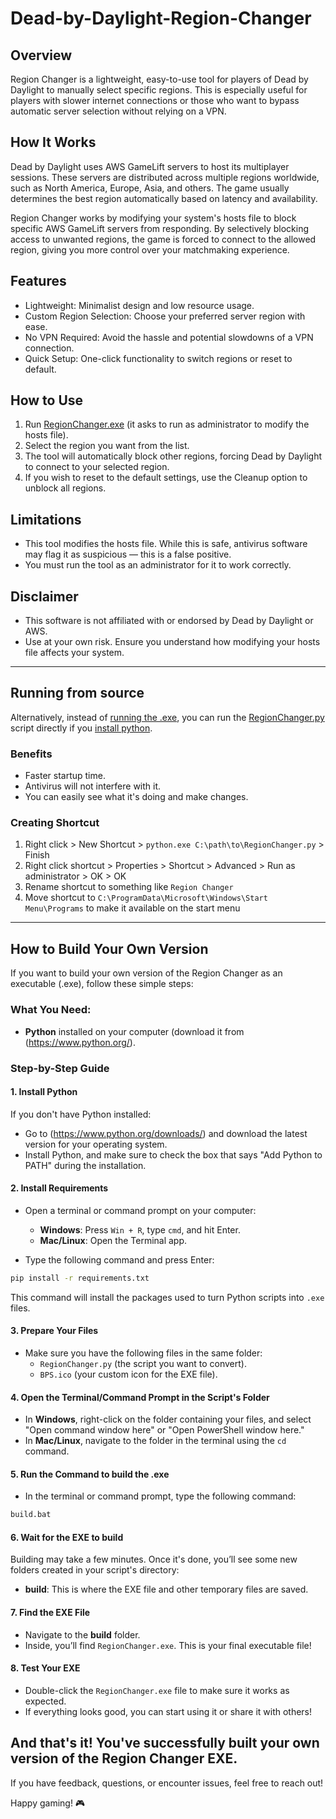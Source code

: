 # Dead-by-Daylight-Region-Changer
## Overview  
Region Changer is a lightweight, easy-to-use tool for players of Dead by Daylight to manually select specific regions. This is especially useful for players with slower internet connections or those who want to bypass automatic server selection without relying on a VPN.

## How It Works
Dead by Daylight uses AWS GameLift servers to host its multiplayer sessions. These servers are distributed across multiple regions worldwide, such as North America, Europe, Asia, and others. The game usually determines the best region automatically based on latency and availability.

Region Changer works by modifying your system's hosts file to block specific AWS GameLift servers from responding. By selectively blocking access to unwanted regions, the game is forced to connect to the allowed region, giving you more control over your matchmaking experience.

## Features  
- Lightweight: Minimalist design and low resource usage.  
- Custom Region Selection: Choose your preferred server region with ease.  
- No VPN Required: Avoid the hassle and potential slowdowns of a VPN connection.  
- Quick Setup: One-click functionality to switch regions or reset to default.  

## How to Use
1. Run [RegionChanger.exe](https://github.com/snoggles/Dead-by-Daylight-Region-Changer/releases/latest/download/RegionChanger.exe) (it asks to run as administrator to modify the hosts file).
2. Select the region you want from the list.
3. The tool will automatically block other regions, forcing Dead by Daylight to connect to your selected region.
4. If you wish to reset to the default settings, use the Cleanup option to unblock all regions.

## Limitations  
- This tool modifies the hosts file. While this is safe, antivirus software may flag it as suspicious — this is a false positive.
- You must run the tool as an administrator for it to work correctly.

## Disclaimer  
- This software is not affiliated with or endorsed by Dead by Daylight or AWS.  
- Use at your own risk. Ensure you understand how modifying your hosts file affects your system.

---

## Running from source

Alternatively, instead of [running the .exe](#how-to-use), you can run the [RegionChanger.py](https://github.com/snoggles/Dead-by-Daylight-Region-Changer/releases/latest/download/RegionChanger.py) script directly if you [install python](#1-install-python).

### Benefits
- Faster startup time.
- Antivirus will not interfere with it.
- You can easily see what it's doing and make changes.

### Creating Shortcut
1. Right click > New Shortcut > `python.exe C:\path\to\RegionChanger.py` > Finish
2. Right click shortcut > Properties > Shortcut > Advanced > Run as administrator > OK > OK
3. Rename shortcut to something like `Region Changer`
4. Move shortcut to `C:\ProgramData\Microsoft\Windows\Start Menu\Programs` to make it available on the start menu

---

## How to Build Your Own Version

If you want to build your own version of the Region Changer as an executable (.exe), follow these simple steps:

### What You Need:
- **Python** installed on your computer (download it from (https://www.python.org/).

### Step-by-Step Guide

#### 1. Install Python
If you don't have Python installed:
- Go to (https://www.python.org/downloads/) and download the latest version for your operating system.
- Install Python, and make sure to check the box that says "Add Python to PATH" during the installation.

#### 2. Install Requirements
- Open a terminal or command prompt on your computer:
  - **Windows**: Press `Win + R`, type `cmd`, and hit Enter.
  - **Mac/Linux**: Open the Terminal app.

- Type the following command and press Enter:

```bash
pip install -r requirements.txt
```

This command will install the packages used to turn Python scripts into `.exe` files.

#### 3. Prepare Your Files
- Make sure you have the following files in the same folder:
  - `RegionChanger.py` (the script you want to convert).
  - `BPS.ico` (your custom icon for the EXE file).

#### 4. Open the Terminal/Command Prompt in the Script's Folder
- In **Windows**, right-click on the folder containing your files, and select "Open command window here" or "Open PowerShell window here."
- In **Mac/Linux**, navigate to the folder in the terminal using the `cd` command.

#### 5. Run the Command to build the .exe
- In the terminal or command prompt, type the following command:

```bash
build.bat
```

#### 6. Wait for the EXE to build
Building may take a few minutes. Once it's done, you’ll see some new folders created in your script's directory:
- **build**: This is where the EXE file and other temporary files are saved.

#### 7. Find the EXE File
- Navigate to the **build** folder.
- Inside, you’ll find `RegionChanger.exe`. This is your final executable file!

#### 8. Test Your EXE
- Double-click the `RegionChanger.exe` file to make sure it works as expected.
- If everything looks good, you can start using it or share it with others!

And that's it! You've successfully built your own version of the Region Changer EXE.
---

If you have feedback, questions, or encounter issues, feel free to reach out!  

Happy gaming! 🎮
